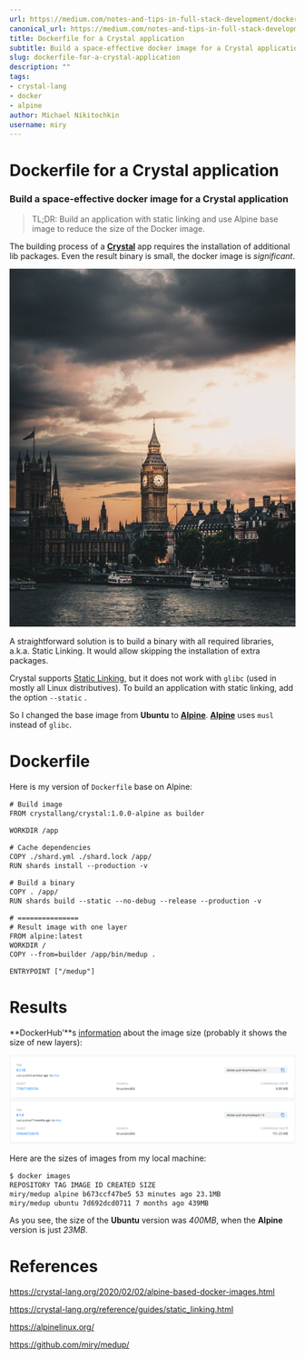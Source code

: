 ```yaml
---
url: https://medium.com/notes-and-tips-in-full-stack-development/dockerfile-for-a-crystal-application-1e9db24efbc2
canonical_url: https://medium.com/notes-and-tips-in-full-stack-development/dockerfile-for-a-crystal-application-1e9db24efbc2
title: Dockerfile for a Crystal application
subtitle: Build a space-effective docker image for a Crystal application
slug: dockerfile-for-a-crystal-application
description: ""
tags:
- crystal-lang
- docker
- alpine
author: Michael Nikitochkin
username: miry
---
```


# Dockerfile for a Crystal application

### Build a space-effective docker image for a Crystal application

> TL;DR: Build an application with static linking and use Alpine base image to reduce the size of the Docker image.

The building process of a [**Crystal**](https://crystal-lang.org/) app requires the installation of additional lib packages. Even the result binary is small, the docker image is *significant*.

![Photo by Luke Stackpoole on Unsplash](/assets/2021-04-18-dockerfile-for-a-crystal-application-1_M8N2KFnZeTJCKeLhRXwayw.jpeg)

A straightforward solution is to build a binary with all required libraries, a.k.a. Static Linking. It would allow skipping the installation of extra packages.

Crystal supports [Static Linking](https://crystal-lang.org/reference/guides/static_linking.html), but it does not work with `glibc` (used in mostly all Linux distributives). To build an application with static linking, add the option `--static` .

So I changed the base image from **Ubuntu** to [**Alpine**](https://alpinelinux.org/). [**Alpine**](https://alpinelinux.org/) uses `musl` instead of `glibc`.

# Dockerfile

Here is my version of `Dockerfile` base on Alpine:

```
# Build image
FROM crystallang/crystal:1.0.0-alpine as builder
```

```
WORKDIR /app
```

```
# Cache dependencies
COPY ./shard.yml ./shard.lock /app/
RUN shards install --production -v
```

```
# Build a binary
COPY . /app/
RUN shards build --static --no-debug --release --production -v
```

```
# ===============
# Result image with one layer
FROM alpine:latest
WORKDIR /
COPY --from=builder /app/bin/medup .
```

```
ENTRYPOINT ["/medup"]
```

# Results

**DockerHub’**s [information](https://hub.docker.com/r/miry/medup/tags?page=1&ordering=last_updated) about the image size (probably it shows the size of new layers):

![](/assets/2021-04-18-dockerfile-for-a-crystal-application-1_jcVQmXInqs-ULf4-A8cGSQ.png)

Here are the sizes of images from my local machine:

```
$ docker images
REPOSITORY TAG IMAGE ID CREATED SIZE
miry/medup alpine b673ccf47be5 53 minutes ago 23.1MB
miry/medup ubuntu 7d692dcd0711 7 months ago 439MB
```

As you see, the size of the **Ubuntu** version was *400MB*, when the **Alpine** version is just *23MB*.

# References

https://crystal-lang.org/2020/02/02/alpine-based-docker-images.html

https://crystal-lang.org/reference/guides/static_linking.html

https://alpinelinux.org/

https://github.com/miry/medup/


